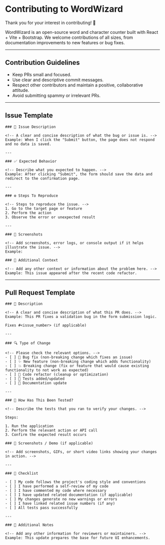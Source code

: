 # Contributing to WordWizard

Thank you for your interest in contributing! 🎉

WordWizard is an open-source word and character counter built with React + Vite + Bootstrap. We welcome contributions of all sizes, from documentation improvements to new features or bug fixes.

---

## Contribution Guidelines

- Keep PRs small and focused.
- Use clear and descriptive commit messages.
- Respect other contributors and maintain a positive, collaborative attitude.
- Avoid submitting spammy or irrelevant PRs.

---

## Issue Template

```
### 🐞 Issue Description

<!-- A clear and concise description of what the bug or issue is. -->
Example: When I click the "Submit" button, the page does not respond and no data is saved.

---

### ✅ Expected Behavior

<!-- Describe what you expected to happen. -->
Example: After clicking "Submit", the form should save the data and redirect to the confirmation page.

---

### ⚙️ Steps To Reproduce

<!-- Steps to reproduce the issue. -->
1. Go to the target page or feature
2. Perform the action
3. Observe the error or unexpected result

---

### 📸 Screenshots

<!-- Add screenshots, error logs, or console output if it helps illustrate the issue. -->
Example:

### 🧠 Additional Context

<!-- Add any other context or information about the problem here. -->
Example: This issue appeared after the recent code refactor.
```

---

## Pull Request Template

```
### 📝 Description

<!-- A clear and concise description of what this PR does. -->
Example: This PR fixes a validation bug in the form submission logic.

Fixes #<issue_number> (if applicable)

---

### 🔍 Type of Change

<!-- Please check the relevant options. -->
- [ ] 🐞 Bug fix (non-breaking change which fixes an issue)
- [ ] ✨ New feature (non-breaking change which adds functionality)
- [ ] 💥 Breaking change (fix or feature that would cause existing functionality to not work as expected)
- [ ] 🧹 Code refactor (cleanup or optimization)
- [ ] 🧪 Tests added/updated
- [ ] 📝 Documentation update

---

### 🧪 How Has This Been Tested?

<!-- Describe the tests that you ran to verify your changes. -->

Steps:

1. Run the application
2. Perform the relevant action or API call
3. Confirm the expected result occurs

### 📸 Screenshots / Demo (if applicable)

<!-- Add screenshots, GIFs, or short video links showing your changes in action. -->

---

### 🧠 Checklist

- [ ] My code follows the project's coding style and conventions
- [ ] I have performed a self-review of my code
- [ ] I have commented my code where necessary
- [ ] I have updated related documentation (if applicable)
- [ ] My changes generate no new warnings or errors
- [ ] I have linked related issue numbers (if any)
- [ ] All tests pass successfully

---

### 💬 Additional Notes

<!-- Add any other information for reviewers or maintainers. -->
Example: This update prepares the base for future UI enhancements.
```
